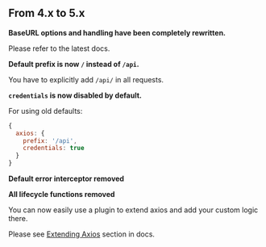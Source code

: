 ## From 4.x to 5.x

**BaseURL options and handling have been completely rewritten.**

Please refer to the latest docs.

**Default prefix is now `/` instead of `/api`.**

You have to explicitly add `/api/` in all requests.

**`credentials` is now disabled by default.**

For using old defaults:

```js
{
  axios: {
    prefix: '/api',
    credentials: true    
  }
}
```

**Default error interceptor removed**

**All lifecycle functions removed**

You can now easily use a plugin to extend axios and add your custom logic there. 

Please see [Extending Axios](https://github.com/nuxt-community/axios-module#extending-axios) section in docs.

